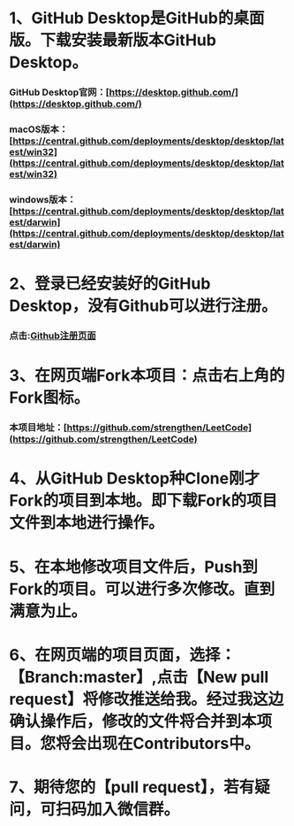 # 1、GitHub Desktop是GitHub的桌面版。下载安装最新版本GitHub Desktop。
### GitHub Desktop官网：[https://desktop.github.com/](https://desktop.github.com/)
### macOS版本：[https://central.github.com/deployments/desktop/desktop/latest/win32](https://central.github.com/deployments/desktop/desktop/latest/win32)
### windows版本：[https://central.github.com/deployments/desktop/desktop/latest/darwin](https://central.github.com/deployments/desktop/desktop/latest/darwin)
# 2、登录已经安装好的GitHub Desktop，没有Github可以进行注册。
### 点击:[Github注册页面](https://github.com/join?return_to=%2Fstrengthen%2FLeetCode&source=login)
# 3、在网页端Fork本项目：点击右上角的Fork图标。
### 本项目地址：[https://github.com/strengthen/LeetCode](https://github.com/strengthen/LeetCode)
# 4、从GitHub Desktop种Clone刚才Fork的项目到本地。即下载Fork的项目文件到本地进行操作。
# 5、在本地修改项目文件后，Push到Fork的项目。可以进行多次修改。直到满意为止。
# 6、在网页端的项目页面，选择：【Branch:master】,点击【New pull request】将修改推送给我。经过我这边确认操作后，修改的文件将合并到本项目。您将会出现在Contributors中。
# 7、期待您的【pull request】，若有疑问，可扫码加入微信群。